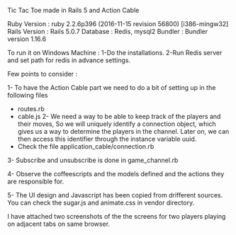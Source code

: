 Tic Tac Toe made in Rails 5 and Action Cable

Ruby Version : ruby 2.2.6p396 (2016-11-15 revision 56800) [i386-mingw32]
Rails Version : Rails 5.0.7
Database : Redis, mysql2
Bundler : Bundler version 1.16.6


To run it on Windows Machine :
1-Do the installations.
2-Run Redis server and set path for redis in advance settings.

Few points to consider :

1- To have the Action Cable part we need to do a bit of setting up in the following files
  - routes.rb
  - cable.js
2- We need a way to be able to keep track of the players and their moves, So we will uniquely identify a connection object, which gives us a way to determine the players in the channel. Later on, we can then access this identifier through the instance variable uuid.
  - Check the file application_cable/connection.rb

3- Subscribe and unsubscribe is done in game_channel.rb

4- Observe the coffeescripts and the models defined and the actions they are responsible for.

5- The UI design and Javascript has been copied from drifferent sources. You can check the sugar.js and animate.css in vendor directory.

I have attached two screenshots of the the screens for two players playing on adjacent tabs on same browser.
